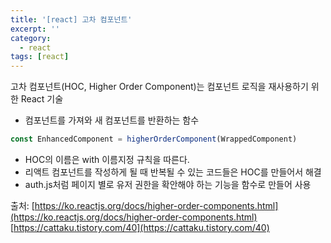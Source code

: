 ```yaml
---
title: '[react] 고차 컴포넌트'
excerpt: ''
category:
  - react
tags: [react]
---
```


고차 컴포넌트(HOC, Higher Order Component)는 컴포넌트 로직을 재사용하기 위한 React 기술

- 컴포넌트를 가져와 새 컴포넌트를 반환하는 함수

```js
const EnhancedComponent = higherOrderComponent(WrappedComponent)
```

- HOC의 이름은 with 이름지정 규칙을 따른다.
- 리액트 컴포넌트를 작성하게 될 때 반복될 수 있는 코드들은 HOC를 만들어서 해결
- auth.js처럼 페이지 별로 유저 권한을 확안해야 하는 기능을 함수로 만들어 사용

출처: [https://ko.reactjs.org/docs/higher-order-components.html](https://ko.reactjs.org/docs/higher-order-components.html)
[https://cattaku.tistory.com/40](https://cattaku.tistory.com/40)
